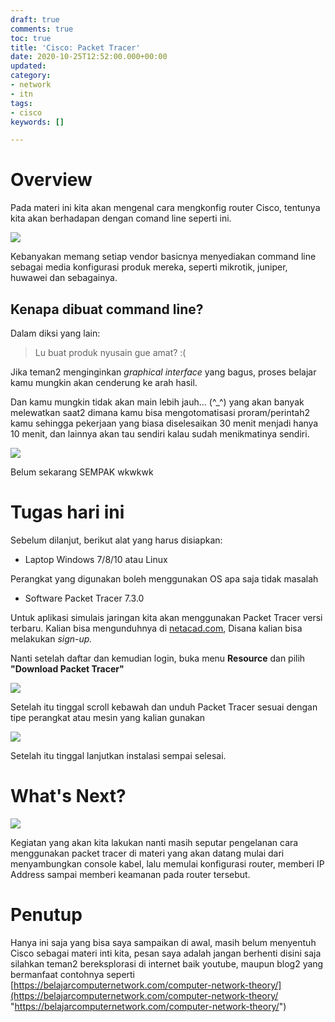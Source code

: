 ```yaml
---
draft: true
comments: true
toc: true
title: 'Cisco: Packet Tracer'
date: 2020-10-25T12:52:00.000+00:00
updated: 
category:
- network
- itn
tags:
- cisco
keywords: []

---
```

# Overview

Pada materi ini kita akan mengenal cara mengkonfig router Cisco, tentunya kita akan berhadapan dengan comand line seperti ini.

![](/images/2020-07-09-sen-13-48-18.png)

Kebanyakan memang setiap vendor basicnya menyediakan command line sebagai media konfigurasi produk mereka, seperti mikrotik, juniper, huwawei dan sebagainya.

## Kenapa dibuat command line?

Dalam diksi yang lain:

> Lu buat produk nyusain gue amat? :(

Jika teman2 menginginkan _graphical interface_ yang bagus, proses belajar kamu mungkin akan cenderung ke arah hasil.

Dan kamu mungkin tidak akan main lebih jauh... (^_^) yang akan banyak melewatkan saat2 dimana kamu bisa mengotomatisasi proram/perintah2 kamu sehingga pekerjaan yang biasa diselesaikan 30 menit menjadi hanya 10 menit, dan lainnya akan tau sendiri kalau sudah menikmatinya sendiri.

![](https://i.imgflip.com/4js79y.jpg)

Belum sekarang SEMPAK wkwkwk

# Tugas hari ini

Sebelum dilanjut, berikut alat yang harus disiapkan:

* Laptop Windows 7/8/10 atau Linux

Perangkat yang digunakan boleh menggunakan OS apa saja tidak masalah

* Software Packet Tracer 7.3.0

Untuk aplikasi simulais jaringan kita akan menggunakan Packet Tracer versi terbaru. Kalian bisa mengunduhnya di [netacad.com](netacad.com), Disana kalian bisa melakukan _sign-up._

Nanti setelah daftar dan kemudian login, buka menu **Resource** dan pilih **"Download Packet Tracer"** 

![](/images/screen_2020-10-25_23-35-22x.png)

Setelah itu tinggal scroll kebawah dan unduh Packet Tracer sesuai dengan tipe perangkat atau mesin yang kalian gunakan

![](/images/screen_2020-10-25_23-36-29.png)

Setelah itu tinggal lanjutkan instalasi sempai selesai.

# What's Next?

![](/images/screen_2020-10-25_23-18-49.png)

Kegiatan yang akan kita lakukan nanti masih seputar pengelanan cara menggunakan packet tracer di materi yang akan datang mulai dari menyambungkan console kabel, lalu memulai konfigurasi router, memberi IP Address sampai memberi keamanan pada router tersebut.

# Penutup

Hanya ini saja yang bisa saya sampaikan di awal, masih belum menyentuh Cisco sebagai materi inti kita, pesan saya adalah jangan berhenti disini saja silahkan teman2 bereksplorasi di internet baik youtube, maupun blog2 yang bermanfaat contohnya seperti [https://belajarcomputernetwork.com/computer-network-theory/](https://belajarcomputernetwork.com/computer-network-theory/ "https://belajarcomputernetwork.com/computer-network-theory/")